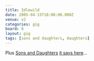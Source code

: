 ```yaml
---
title: Idlewild
date: 2005-04-15T18:00:00.000Z
venue: v2
categories: gig
board: 8
layout: gig
tags: [sons and daughters, daughters]
---
```

Plus <a href="/wiki/sons+and+daughters">Sons and Daughters</a> <a href="http://www.sonsanddaughtersloveyou.com/showshow.php?id=100&old=true">it says here</a>...
